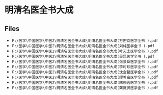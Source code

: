 # 明清名医全书大成

## Files

- `F:/医学\中国医学\中医2\明清名医全书大成\明清名医全书大成(万密斋医学全书 ).pdf`
- `F:/医学\中国医学\中医2\明清名医全书大成\明清名医全书大成(刘纯医学全书 ).pdf`
- `F:/医学\中国医学\中医2\明清名医全书大成\明清名医全书大成(叶天士医学全书 ).pdf`
- `F:/医学\中国医学\中医2\明清名医全书大成\明清名医全书大成(吴昆医学全书 ).pdf`
- `F:/医学\中国医学\中医2\明清名医全书大成\明清名医全书大成(张景岳医学全书 ).pdf`
- `F:/医学\中国医学\中医2\明清名医全书大成\明清名医全书大成(李时珍医学全书 ).pdf`
- `F:/医学\中国医学\中医2\明清名医全书大成\明清名医全书大成(沈金鳌医学全书 ).pdf`
- `F:/医学\中国医学\中医2\明清名医全书大成\明清名医全书大成(缪希雍医学全书 ).pdf`
- `F:/医学\中国医学\中医2\明清名医全书大成\明清名医全书大成(陈修园医学全书 ).pdf`
- `F:/医学\中国医学\中医2\明清名医全书大成\明清名医全书大成(龚庭贤医学全书 ).pdf`
